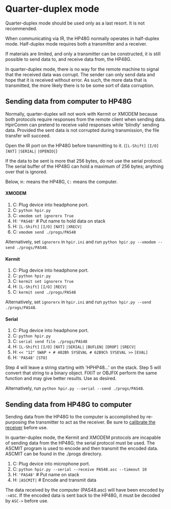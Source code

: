 # Quarter-duplex mode

Quarter-duplex mode should be used only as a last resort. It is not recommended.

When communicating via IR, the HP48G normally operates in half-duplex mode. Half-duplex mode requires both a transmitter and a receiver.

If materials are limited, and only a transmitter can be constructed, it is still possible to send data to, and receive data from, the HP48G.

In quarter-duplex mode, there is no way for the remote machine to signal that the received data was corrupt. The sender can only send data and hope that it is received without error. As such, the more data that is transmitted, the more likely there is to be some sort of data corruption.


## Sending data from computer to HP48G

Normally, quarter-duplex will not work with Kermit or XMODEM because both protocols require responses from the remote client when sending data. HpirComm can pretend to receive valid responses while 'blindly' sending data. Provided the sent data is not corrupted during transmission, the file transfer will succeed.

Open the IR port on the HP48G before transmitting to it. (`[L-Shift]` `[I/O]` `[NXT]` `|SERIAL|` `|OPENIO|`)

If the data to be sent is more that 256 bytes, do not use the serial protocol. The serial buffer of the HP48G can hold a maximum of 256 bytes; anything over that is ignored.

Below, `H:` means the HP48G, `C:` means the computer.

#### XMODEM
1. C: Plug device into headphone port.
1. C: `python hpir.py`
1. C: `xmodem set ignorerx True`
1. H: `'PAS48'`     # Put name to hold data on stack
1. H: `[L-Shift]` `[I/O]` `[NXT]` `|XRECV|`
1. C: `xmodem send ./progs/PAS48`

Alternatively, set `ignorerx` in `hpir.ini` and run `python hpir.py --xmodem --send ./progs/PAS48`.

#### Kermit
1. C: Plug device into headphone port.
1. C: `python hpir.py`
1. C: `kermit set ignorerx True`
1. H: `[L-Shift]` `[I/O]` `|RECV|`
1. C: `kermit send ./progs/PAS48`

Alternatively, set `ignorerx` in `hpir.ini` and run `python hpir.py --send ./progs/PAS48`.

#### Serial

1. C: Plug device into headphone port.
1. C: `python hpir.py`
1. C: `serial send file ./progs/PAS48`
1. H: `[L-Shift]` `[I/O]` `[NXT]` `|SERIAL|` `|BUFLEN|` `[DROP]` `|SRECV|`    
1. H: `<< "12" SWAP + # 402Bh SYSEVAL # 62B9Ch SYSEVAL >>` `[EVAL]`
1. H: `'PAS48'` `[STO]`

Step 4 will leave a string starting with 'HPHP48...' on the stack. Step 5 will convert that string to a binary object. FIXIT or OBJFIX perform the same function and may give better results. Use as desired.

Alternatively, run `python hpir.py --serial --send ./progs/PAS48`.

## Sending data from HP48G to computer

Sending data from the HP48G to the computer is accomplished by re-purposing the transmitter to act as the receiver. Be sure to [calibrate the receiver](./calibrate.md) before use.

In quarter-duplex mode, the Kermit and XMODEM protocols are incapable of sending data from the HP48G; the serial protocol must be used. The ASCMIT program is used to encode and then transmit the encoded data. ASCMIT can be found in the ./progs directory.

1. C: Plug device into microphone port.
1. C: `python hpir.py --serial --receive PAS48.asc --timeout 10`
1. H: `'PAS48'`     # Put name on stack
1. H: `|ASCMIT|`    # Encode and transmit data

The data received by the computer (PAS48.asc) will have been encoded by `->ASC`. If the encoded data is sent back to the HP48G, it must be decoded by `ASC->` before use.
